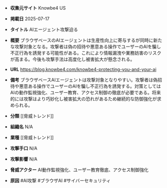 - **収集元サイト**
Knowbe4 US

- **掲載日**
2025-07-17

- **タイトル**
AIエージェント攻撃迫る

- **概要**
ブラウザベースのAIエージェントは生産性向上に寄与するが同時に新たな攻撃対象となる。攻撃者は偽の招待や悪意ある操作でユーザーのAIを騙し不正行為を誘発する可能性がある。これにより情報漏洩や業務妨害のリスクが高まる。今後も攻撃手法は高度化し被害拡大が懸念される。

- **URL**
https://blog.knowbe4.com/knowbe4-protecting-you-and-your-ai

- **備考**
ブラウザベースAIエージェントは攻撃対象となりやすい。攻撃者は偽招待や悪意ある操作でユーザーのAIを騙し不正行為を誘発する。対策としてはAIの動作監視強化、ユーザー教育、アクセス制御の徹底が必要である。将来的には攻撃はより巧妙化し被害拡大の恐れがあるため継続的な防御強化が求められる。

- **分類**
[[脅威トレンド]]

- **組織名**
N/A

- **業種**
[[脅威トレンド]]

- **攻撃手口**
N/A

- **攻撃影響**
N/A

- **脅威アクター**
AI動作監視強化、ユーザー教育徹底、アクセス制御強化

- **原因**
#AI攻撃 #ブラウザAI #サイバーセキュリティ

